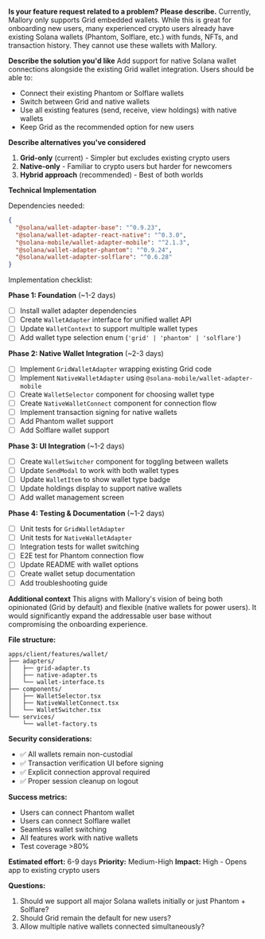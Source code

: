 <!-- This file can be copy-pasted directly into a GitHub issue -->

**Is your feature request related to a problem? Please describe.**
Currently, Mallory only supports Grid embedded wallets. While this is great for onboarding new users, many experienced crypto users already have existing Solana wallets (Phantom, Solflare, etc.) with funds, NFTs, and transaction history. They cannot use these wallets with Mallory.

**Describe the solution you'd like**
Add support for native Solana wallet connections alongside the existing Grid wallet integration. Users should be able to:
- Connect their existing Phantom or Solflare wallets
- Switch between Grid and native wallets
- Use all existing features (send, receive, view holdings) with native wallets
- Keep Grid as the recommended option for new users

**Describe alternatives you've considered**
1. **Grid-only** (current) - Simpler but excludes existing crypto users
2. **Native-only** - Familiar to crypto users but harder for newcomers
3. **Hybrid approach** (recommended) - Best of both worlds

**Technical Implementation**

Dependencies needed:
```json
{
  "@solana/wallet-adapter-base": "^0.9.23",
  "@solana/wallet-adapter-react-native": "^0.3.0",
  "@solana-mobile/wallet-adapter-mobile": "^2.1.3",
  "@solana/wallet-adapter-phantom": "^0.9.24",
  "@solana/wallet-adapter-solflare": "^0.6.28"
}
```

Implementation checklist:

**Phase 1: Foundation** (~1-2 days)
- [ ] Install wallet adapter dependencies
- [ ] Create `WalletAdapter` interface for unified wallet API
- [ ] Update `WalletContext` to support multiple wallet types
- [ ] Add wallet type selection enum (`'grid' | 'phantom' | 'solflare'`)

**Phase 2: Native Wallet Integration** (~2-3 days)
- [ ] Implement `GridWalletAdapter` wrapping existing Grid code
- [ ] Implement `NativeWalletAdapter` using `@solana-mobile/wallet-adapter-mobile`
- [ ] Create `WalletSelector` component for choosing wallet type
- [ ] Create `NativeWalletConnect` component for connection flow
- [ ] Implement transaction signing for native wallets
- [ ] Add Phantom wallet support
- [ ] Add Solflare wallet support

**Phase 3: UI Integration** (~1-2 days)
- [ ] Create `WalletSwitcher` component for toggling between wallets
- [ ] Update `SendModal` to work with both wallet types
- [ ] Update `WalletItem` to show wallet type badge
- [ ] Update holdings display to support native wallets
- [ ] Add wallet management screen

**Phase 4: Testing & Documentation** (~1-2 days)
- [ ] Unit tests for `GridWalletAdapter`
- [ ] Unit tests for `NativeWalletAdapter`
- [ ] Integration tests for wallet switching
- [ ] E2E test for Phantom connection flow
- [ ] Update README with wallet options
- [ ] Create wallet setup documentation
- [ ] Add troubleshooting guide

**Additional context**
This aligns with Mallory's vision of being both opinionated (Grid by default) and flexible (native wallets for power users). It would significantly expand the addressable user base without compromising the onboarding experience.

**File structure:**
```
apps/client/features/wallet/
├── adapters/
│   ├── grid-adapter.ts
│   ├── native-adapter.ts
│   └── wallet-interface.ts
├── components/
│   ├── WalletSelector.tsx
│   ├── NativeWalletConnect.tsx
│   └── WalletSwitcher.tsx
└── services/
    └── wallet-factory.ts
```

**Security considerations:**
- ✅ All wallets remain non-custodial
- ✅ Transaction verification UI before signing
- ✅ Explicit connection approval required
- ✅ Proper session cleanup on logout

**Success metrics:**
- Users can connect Phantom wallet
- Users can connect Solflare wallet  
- Seamless wallet switching
- All features work with native wallets
- Test coverage >80%

**Estimated effort:** 6-9 days
**Priority:** Medium-High
**Impact:** High - Opens app to existing crypto users

**Questions:**
1. Should we support all major Solana wallets initially or just Phantom + Solflare?
2. Should Grid remain the default for new users?
3. Allow multiple native wallets connected simultaneously?
